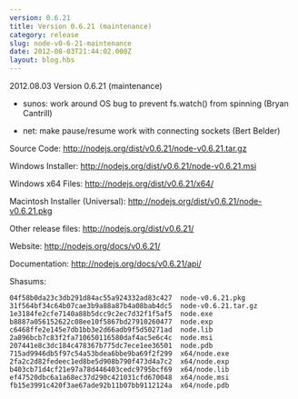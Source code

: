 ```yaml
---
version: 0.6.21
title: Version 0.6.21 (maintenance)
category: release
slug: node-v0-6-21-maintenance
date: 2012-08-03T21:44:02.000Z
layout: blog.hbs
---
```


2012.08.03 Version 0.6.21 (maintenance)

* sunos: work around OS bug to prevent fs.watch() from spinning (Bryan Cantrill)

* net: make pause/resume work with connecting sockets (Bert Belder)


Source Code: http://nodejs.org/dist/v0.6.21/node-v0.6.21.tar.gz

Windows Installer: http://nodejs.org/dist/v0.6.21/node-v0.6.21.msi

Windows x64 Files: http://nodejs.org/dist/v0.6.21/x64/

Macintosh Installer (Universal): http://nodejs.org/dist/v0.6.21/node-v0.6.21.pkg

Other release files: http://nodejs.org/dist/v0.6.21/

Website: http://nodejs.org/docs/v0.6.21/

Documentation: http://nodejs.org/docs/v0.6.21/api/

Shasums:

```
04f58b0da23c3db291d84ac55a924332ad83c427  node-v0.6.21.pkg
31f564bf34c64b07cae3b9a88a87b4a08bab4dc5  node-v0.6.21.tar.gz
1e3184fe2cfe7140a88b5dcc9c2ec7d32f1f5af5  node.exe
b8887a056152622c08ee10f5867bd27910260477  node.exp
c6468ffe2e145e7db1bb3e2d66adb9f5d50271ad  node.lib
2a896bcb7c83f2fa710650116580daf4ac5e6c4c  node.msi
207441e8c3dc184c478367b775dc7ece1ee36501  node.pdb
715ad9946db5f97c54a53bdea6bbe9ba69f2f299  x64/node.exe
2fa2c2d82fedeec1ed8be5d908b790f473d4a7c2  x64/node.exp
b403cb71d4cf21e97a78d446403cedc9795bcf69  x64/node.lib
ef47520dbc6a1a68ec37d290c421031cfd670048  x64/node.msi
fb15e3991c420f3ae67ade92b11b07bb9112124a  x64/node.pdb
```
